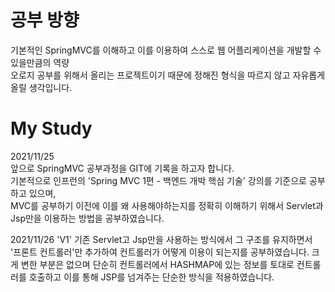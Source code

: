 # 공부 방향
기본적인 SpringMVC를 이해하고 이를 이용하여 스스로 웹 어플리케이션을 개발할 수 있을만큼의 역량  
오로지 공부를 위해서 올리는 프로젝트이기 때문에 정해진 형식을 따르지 않고 자유롭게 올릴 생각입니다.

# My Study
2021/11/25  
앞으로 SpringMVC 공부과정을 GIT에 기록을 하고자 합니다.  
기본적으로 인프런의 'Spring MVC 1편 - 백엔드 개박 핵심 기술' 강의를 기준으로 공부하고 있으며,  
MVC를 공부하기 이전에 이를 왜 사용해야하는지를 정확히 이해하기 위해서 Servlet과 Jsp만을 이용하는 방법을 공부하였습니다.

2021/11/26
'V1'
기존 Servlet고 Jsp만을 사용하는 방식에서 그 구조를 유지하면서 '프론트 컨트롤러'만 추가하여
컨트롤러가 어떻게 이용이 되는지를 공부하였습니다.
크게 변한 부분은 없으며 단순히 컨트롤러에서 HASHMAP에 있는 정보를 토대로 컨트롤러를 호출하고 이를 통해 JSP를 넘겨주는 단순한 방식을 적용하였습니다.
